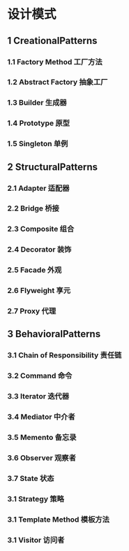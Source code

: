 # 设计模式

## 1 CreationalPatterns

### 1.1 Factory Method 工厂方法

### 1.2 Abstract Factory 抽象工厂

### 1.3 Builder 生成器

### 1.4 Prototype 原型

### 1.5 Singleton 单例

## 2 StructuralPatterns

### 2.1 Adapter 适配器

### 2.2 Bridge 桥接

### 2.3 Composite 组合

### 2.4 Decorator 装饰

### 2.5 Facade 外观

### 2.6 Flyweight 享元

### 2.7 Proxy 代理


## 3 BehavioralPatterns

### 3.1 Chain of Responsibility 责任链

### 3.2 Command 命令

### 3.3 Iterator 迭代器

### 3.4 Mediator 中介者

### 3.5 Memento 备忘录

### 3.6 Observer 观察者

### 3.7 State 状态

### 3.1 Strategy 策略

### 3.1 Template Method 模板方法

### 3.1 Visitor 访问者